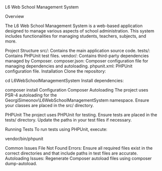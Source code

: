 L6 Web School Management System

Overview

The L6 Web School Management System is a web-based application designed to manage various aspects of school
administration. This system includes functionalities for managing students, teachers, subjects, and more.

Project Structure
src/: Contains the main application source code.
tests/: Contains PHPUnit test files.
vendor/: Contains third-party dependencies managed by Composer.
composer.json: Composer configuration file for managing dependencies and autoloading.
phpunit.xml: PHPUnit configuration file.
Installation
Clone the repository:

cd L6WebSchoolManagementSystem
Install dependencies:

composer install
Configuration
Composer Autoloading
The project uses PSR-4 autoloading for the GeorgiSimeonov\L6WebSchoolManagementSystem namespace. Ensure your classes are
placed in the src/ directory.

PHPUnit
The project uses PHPUnit for testing. Ensure tests are placed in the tests/ directory. Update the paths in your test
files if necessary.

Running Tests
To run tests using PHPUnit, execute:

vendor/bin/phpunit

Common Issues
File Not Found Errors: Ensure all required files exist in the correct directories and that include paths in test files
are accurate.
Autoloading Issues: Regenerate Composer autoload files using composer dump-autoload.